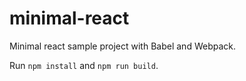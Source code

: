 # minimal-react
Minimal react sample project with Babel and Webpack.

Run `npm install` and `npm run build`.
